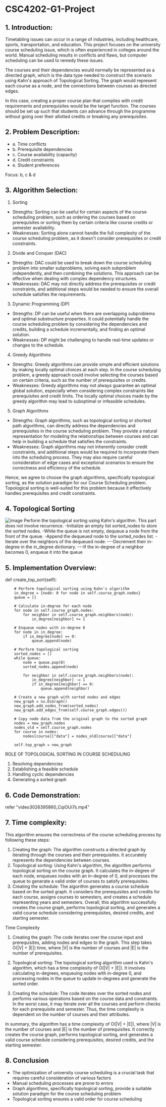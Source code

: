 # CSC4202-G1-Project


## 1. Introduction:
Timetabling issues can occur in a range of industries, including healthcare, sports, transportation, and education. This project focuses on the university course scheduling issue, which is often experienced in colleges around the world. Manual scheduling results in conflicts and flaws, but computer scheduling can be used to remedy these issues. 

The courses and their dependencies would normally be represented as a directed graph, which is the data type needed to construct the scenario using Kahn's approach of Topological Sorting. The graph would represent each course as a node, and the connections between courses as directed edges.

In this case, creating a proper course plan that complies with credit requirements and prerequisites would be the target function. The courses should be set up such that students can advance through the programme without going over their allotted credits or breaking any prerequisites.


## 2. Problem Description: 

- a. Time conflicts
- b. Prerequisite dependencies
- c. Course availability (capacity)
- d. Credit constraints 
- e. Student preferences

Focus: b, c & d

## 3. Algorithm Selection: 
  1. Sorting 
- Strengths: Sorting can be useful for certain aspects of the course scheduling problem, such as ordering the courses based on prerequisites or sorting them by certain criteria like course credits or semester availability.
- Weaknesses: Sorting alone cannot handle the full complexity of the course scheduling problem, as it doesn't consider prerequisites or credit constraints. 


 2. Divide and Conquer (DAC)
- Strengths: DAC could be used to break down the course scheduling problem into smaller subproblems, solving each subproblem independently, and then combining the solutions. This approach can be effective when dealing with complex dependency structures.
- Weaknesses: DAC may not directly address the prerequisites or credit constraints, and additional steps would be needed to ensure the overall schedule satisfies the requirements. 


 3. Dynamic Programming (DP)
- Strengths: DP can be useful when there are overlapping subproblems and optimal substructure properties. It could potentially handle the course scheduling problem by considering the dependencies and credits, building a schedule incrementally, and finding an optimal solution.
- Weaknesses: DP might be challenging to handle real-time updates or changes to the schedule.


 4. Greedy Algorithms
- Strengths: Greedy algorithms can provide simple and efficient solutions by making locally optimal choices at each step. In the course scheduling problem, a greedy approach could involve selecting the courses based on certain criteria, such as the number of prerequisites or credits.
- Weaknesses: Greedy algorithms may not always guarantee an optimal global solution, especially when considering complex constraints like prerequisites and credit limits. The locally optimal choices made by the greedy algorithm may lead to suboptimal or infeasible schedules.


 5.  Graph Algorithms
- Strengths: Graph algorithms, such as topological sorting or shortest path algorithms, can directly address the dependencies and prerequisites in the course scheduling problem. They provide a natural representation for modeling the relationships between courses and can help in building a schedule that satisfies the constraints.
- Weaknesses: Graph algorithms may not inherently consider credit constraints, and additional steps would be required to incorporate them into the scheduling process. They may also require careful consideration of edge cases and exceptional scenarios to ensure the correctness and efficiency of the schedule.

Hence, we agree to choose the graph algorithms, specifically topological sorting, as the solution paradigm for our Course Scheduling problem. Topological sorting is well-suited for this problem because it effectively handles prerequisites and credit constraints.




## 4. Topological Sorting 

![image](https://github.com/Ramesh260402/CSC4202-G1-ProjectReport/assets/86455045/7938d0dc-1f4e-407f-93c7-60114f7735bc)
Perform the topological sorting using Kahn's algorithm. This part does not involve recurrence.
-Initialize an empty list sorted_nodes to store the sorted nodes.
-While the queue is not empty, dequeue a node from the front of the queue.
-Append the dequeued node to the sorted_nodes list.
-Iterate over the neighbors of the dequeued node:
---Decrement their in-degree in the in_degree dictionary.
---If the in-degree of a neighbor becomes 0, enqueue it into the queue


## 5. Implementation Overview: 


def create_top_sort(self):

        # Perform topological sorting using Kahn's algorithm
        in_degree = {node: 0 for node in self.course_graph.nodes}
        queue = []

        # Calculate in-degree for each node
        for node in self.course_graph.nodes:
            for neighbor in self.course_graph.neighbors(node):
                in_degree[neighbor] += 1

        # Enqueue nodes with in-degree 0
        for node in in_degree:
            if in_degree[node] == 0:
                queue.append(node)

        # Perform topological sorting
        sorted_nodes = []
        while queue:
            node = queue.pop(0)
            sorted_nodes.append(node)

            for neighbor in self.course_graph.neighbors(node):
                in_degree[neighbor] -= 1
                if in_degree[neighbor] == 0:
                    queue.append(neighbor)

        # Create a new graph with sorted nodes and edges
        new_graph = nx.DiGraph()
        new_graph.add_nodes_from(sorted_nodes)
        new_graph.add_edges_from(self.course_graph.edges())

        # Copy node data from the original graph to the sorted graph
        nodes = new_graph.nodes
        nodes_old = self.course_graph.nodes
        for course in nodes:
            nodes[course]["data"] = nodes_old[course]["data"]

        self.top_graph = new_graph


ROLE OF TOPOLOGICAL SORTING IN COURSE SCHEDULING
1. Resolving dependencies
2. Establishing a feasible schedule
3. Handling cyclic dependencies
4. Generating a sorted graph


## 6. Code Demonstration: 

refer "video3026395860_CqiOUi7s.mp4"

## 7. Time complexity:

This algorithm ensures the correctness of the course scheduling process by following these steps:
1.	Creating the graph: The algorithm constructs a directed graph by iterating through the courses and their prerequisites. It accurately represents the dependencies between courses.
2.	Topological sorting: Using Kahn's algorithm, the algorithm performs topological sorting on the course graph. It calculates the in-degree of each node, enqueues nodes with an in-degree of 0, and processes the queue to generate a valid order of courses to satisfy prerequisites.
3.	Creating the schedule: The algorithm generates a course schedule based on the sorted graph. It considers the prerequisites and credits for each course, assigns courses to semesters, and creates a schedule representing years and semesters.
Overall, this algorithm successfully creates the course graph, performs topological sorting, and generates a valid course schedule considering prerequisites, desired credits, and starting semester.

Time Complexity

1. Creating the graph: The code iterates over the course input and prerequisites, adding nodes and edges to the graph. This step takes O(|V| + |E|) time, where |V| is the number of courses and |E| is the number of prerequisites.

2. Topological sorting: The topological sorting algorithm used is Kahn's algorithm, which has a time complexity of O(|V| + |E|). It involves calculating in-degrees, enqueuing nodes with in-degree 0, and processing nodes in the queue to update in-degrees and generate the sorted order.

3. Creating the schedule: The code iterates over the sorted nodes and performs various operations based on the course data and constraints. In the worst case, it may iterate over all the courses and perform checks for each prerequisite and semester. Thus, the time complexity is dependent on the number of courses and their attributes.

In summary, the algorithm has a time complexity of O(|V| + |E|), where |V| is the number of courses and |E| is the number of prerequisites. It correctly creates the course graph, performs topological sorting, and generates a valid course schedule considering prerequisites, desired credits, and the starting semester.

## 8. Conclusion 
- The optimization of university course scheduling is a crucial task that requires careful consideration of various factors 
- Manual scheduling processes are prone to errors 
- Graph algorithms, specifically topological sorting, provide a suitable solution paradigm for the course scheduling problem
- Topological sorting ensures a valid order for course scheduling
